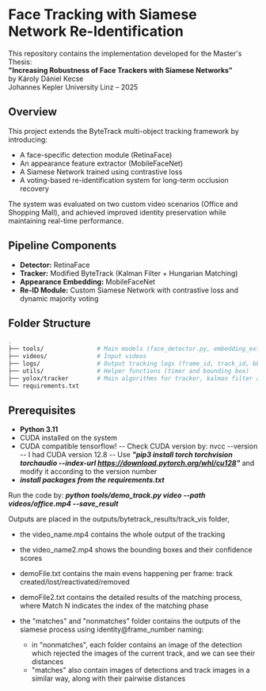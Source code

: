 # Face Tracking with Siamese Network Re-Identification

This repository contains the implementation developed for the Master's Thesis:  
**"Increasing Robustness of Face Trackers with Siamese Networks"**  
by Károly Dániel Kecse  
Johannes Kepler University Linz – 2025

## Overview

This project extends the ByteTrack multi-object tracking framework by introducing:
- A face-specific detection module (RetinaFace)
- An appearance feature extractor (MobileFaceNet)
- A Siamese Network trained using contrastive loss
- A voting-based re-identification system for long-term occlusion recovery

The system was evaluated on two custom video scenarios (Office and Shopping Mall), and achieved improved identity preservation while maintaining real-time performance.

## Pipeline Components

- **Detector:** RetinaFace
- **Tracker:** Modified ByteTrack (Kalman Filter + Hungarian Matching)
- **Appearance Embedding:** MobileFaceNet
- **Re-ID Module:** Custom Siamese Network with contrastive loss and dynamic majority voting

## Folder Structure

```bash
.
├── tools/               # Main models (face_detector.py, embedding_extractor.py, siam_network.py) and main file (demo_track.py) which contain the main contributions
├── videos/              # Input videos 
├── logs/                # Output tracking logs (frame_id, track_id, bbox, score, etc.)
├── utils/               # Helper functions (timer and bounding box)
├── yolox/tracker        # Main algorithms for tracker, kalman filter and the matching
└── requirements.txt
```

## Prerequisites

- **Python 3.11**
- CUDA installed on the system
- CUDA compatible tensorflow!
    -- Check CUDA version by: nvcc --version
    -- I had CUDA version 12.8
    -- Use  ***"pip3 install torch torchvision torchaudio --index-url https://download.pytorch.org/whl/cu128"*** and modify it according to the version number
- ***install packages from the requirements.txt***




Run the code by: 
***python tools/demo_track.py video --path videos/office.mp4 --save_result***

Outputs are placed in the outputs/bytetrack_results/track_vis folder,
- the video_name.mp4 contains the whole output of the tracking
- the video_name2.mp4 shows the bounding boxes and their confidence scores
- demoFile.txt contains the main evens happening per frame: track created/lost/reactivated/removed
- demoFile2.txt contains the detailed results of the matching process, where Match N indicates the index of the matching phase
- the "matches" and "nonmatches" folder contains the outputs of the siamese process using identity@frame_number naming:

    - in "nonmatches", each folder contains an image of the detection which rejected the images of the current track, and we can see their distances
    - "matches" also contain images of detections and track images in a similar way, along with their pairwise distances
